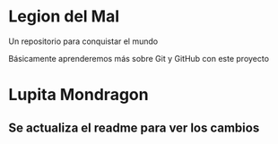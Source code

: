 # Legion del Mal
Un repositorio para conquistar el mundo

Básicamente aprenderemos más sobre Git y GitHub con este proyecto


# Lupita Mondragon 

## Se actualiza el readme para ver los cambios 
